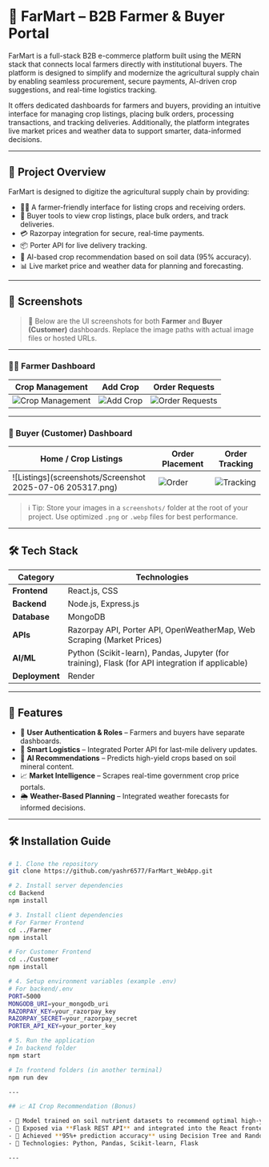# 🌾 FarMart – B2B Farmer & Buyer Portal

FarMart is a full-stack B2B e-commerce platform built using the MERN stack that connects local farmers directly with institutional buyers. The platform is designed to simplify and modernize the agricultural supply chain by enabling seamless procurement, secure payments, AI-driven crop suggestions, and real-time logistics tracking.

It offers dedicated dashboards for farmers and buyers, providing an intuitive interface for managing crop listings, placing bulk orders, processing transactions, and tracking deliveries. Additionally, the platform integrates live market prices and weather data to support smarter, data-informed decisions.

---

## 🚀 Project Overview

FarMart is designed to digitize the agricultural supply chain by providing:

- 👨‍🌾 A farmer-friendly interface for listing crops and receiving orders.
- 🏢 Buyer tools to view crop listings, place bulk orders, and track deliveries.
- 💳 Razorpay integration for secure, real-time payments.
- 📦 Porter API for live delivery tracking.
- 🌱 AI-based crop recommendation based on soil data (95% accuracy).
- 📊 Live market price and weather data for planning and forecasting.

---

## 📸 Screenshots

> 📍 Below are the UI screenshots for both **Farmer** and **Buyer (Customer)** dashboards. Replace the image paths with actual image files or hosted URLs.

---

### 👨‍🌾 Farmer Dashboard

| Crop Management | Add Crop | Order Requests |
|------------------|----------|----------------|
| ![Crop Management](screenshots/farmer-crop-management.png) | ![Add Crop](screenshots/farmer-add-crop.png) | ![Order Requests](screenshots/farmer-orders.png) |

---

### 🛒 Buyer (Customer) Dashboard

| Home / Crop Listings | Order Placement | Order Tracking |
|------------------------|-----------------|----------------|
| ![Listings](screenshots/Screenshot 2025-07-06 205317.png) | ![Order](screenshots/buyer-order.png) | ![Tracking](screenshots/buyer-tracking.png) |

> ℹ️ Tip: Store your images in a `screenshots/` folder at the root of your project. Use optimized `.png` or `.webp` files for best performance.

---

## 🛠️ Tech Stack

| Category       | Technologies |
|----------------|--------------|
| **Frontend**   | React.js, CSS|
| **Backend**    | Node.js, Express.js |
| **Database**   | MongoDB |
| **APIs**       | Razorpay API, Porter API, OpenWeatherMap, Web Scraping (Market Prices) |
| **AI/ML**      | Python (Scikit-learn), Pandas, Jupyter (for training), Flask (for API integration if applicable) |
| **Deployment** | Render |

---

## 🧪 Features

- 🔐 **User Authentication & Roles** – Farmers and buyers have separate dashboards.
- 🚚 **Smart Logistics** – Integrated Porter API for last-mile delivery updates.
- 🤖 **AI Recommendations** – Predicts high-yield crops based on soil mineral content.
- 📈 **Market Intelligence** – Scrapes real-time government crop price portals.
- 🌦️ **Weather-Based Planning** – Integrated weather forecasts for informed decisions.

---

## 🛠️ Installation Guide

```bash
# 1. Clone the repository
git clone https://github.com/yashr6577/FarMart_WebApp.git

# 2. Install server dependencies
cd Backend
npm install

# 3. Install client dependencies
# For Farmer Frontend
cd ../Farmer
npm install

# For Customer Frontend
cd ../Customer
npm install

# 4. Setup environment variables (example .env)
# For backend/.env
PORT=5000
MONGODB_URI=your_mongodb_uri
RAZORPAY_KEY=your_razorpay_key
RAZORPAY_SECRET=your_razorpay_secret
PORTER_API_KEY=your_porter_key

# 5. Run the application
# In backend folder
npm start

# In frontend folders (in another terminal)
npm run dev

---

## 📈 AI Crop Recommendation (Bonus)

- 🧠 Model trained on soil nutrient datasets to recommend optimal high-yield crops.
- 🔗 Exposed via **Flask REST API** and integrated into the React frontend.
- 🎯 Achieved **95%+ prediction accuracy** using Decision Tree and Random Forest algorithms.
- 🧪 Technologies: Python, Pandas, Scikit-learn, Flask

---
